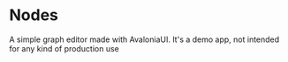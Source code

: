 # Nodes
A simple graph editor made with AvaloniaUI.
It's a demo app, not intended for any kind of production use
